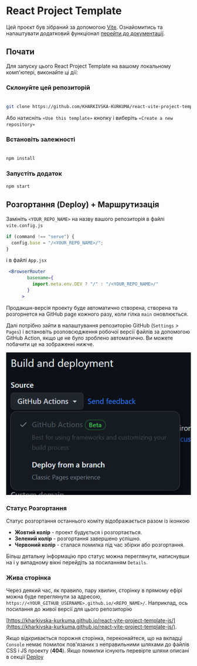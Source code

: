 # React Project Template

Цей проєкт був зібраний за допомогою
[Vite](https://vitejs.dev/). Ознайомитись та налаштувати додатковий функціонал
[перейти до документації](https://vitejs.dev/guide/).

## Почати

Для запуску цього React Project Template на вашому локальному комп'ютері, виконайте ці дії:

### Склонуйте цей репозиторій

```bash

git clone https://github.com/KHARKIVSKA-KURKUMA/react-vite-project-template-js.git

```

Або натисніть `«Use this template»` кнопку і виберіть
`«Create a new repository»`

### Встановіть залежності

```bash

npm install

```

### Запустіть додаток

```bash
npm start

```

<a id="deployment-section"></a>

## Розгортання (Deploy) + Маршрутизація

Замініть `<YOUR_REPO_NAME>` на назву вашого репозиторія в файлі `vite.config.js`

```jsx
if (command !== "serve") {
  config.base = "/<YOUR_REPO_NAME>/";
}
```

і в файлі `App.jsx`

```jsx
 <BrowserRouter
        basename={
          import.meta.env.DEV ? "/" : "/<YOUR_REPO_NAME>/"
        }
      >
```

Продакшн-версія проекту буде автоматично створена, створена та розгорнется на GitHub page кожного разу, коли гілка `main`
оновлюється.

Далі потрібно зайти в налаштування репозиторію GitHub (`Settings` >
`Pages`) і встановіть розповсюдження робочої версії файлів за допомогою GitHub Action, якщо це не було зроблено автоматично. Ви можете побачити це на зображенні нижче.

![GitHub Pages settings](./public/assets/repo-settings.png)

### Статус Розгортання

Статус розгортання останнього коміту відображається разом із іконкою

- **Жовтий колір** - проект будується і розгортається.
- **Зелений колір** - розгортання завершено успішно.
- **Червоний колір** - сталася помилка під час збірки або розгортання.

Більш детальну інформацію про статус можна переглянути, натиснувши на
і у випадному вікні перейдіть за посиланням `Details`.

### Жива сторінка

Через деякий час, як правило, пару хвилин, сторінку в прямому ефірі можна буде переглянути за
адресою, `https://<YOUR_GITHUB_USERNAME>.github.io/<REPO_NAME>/`. Наприклад, ось посилання
до живої версії для цього репозиторію

[https://kharkivska-kurkuma.github.io/react-vite-project-template-js/](https://kharkivska-kurkuma.github.io/react-vite-project-template-js/).

Якщо відкривається порожня сторінка, переконайтеся, що на вкладці `Console` немає помилок
пов'язаних з неправильними шляхами до файлів CSS і JS проекту (**404**). Якщо помилки існують перевірте шляхи описані в секції [Deploy](#deployment-section)
